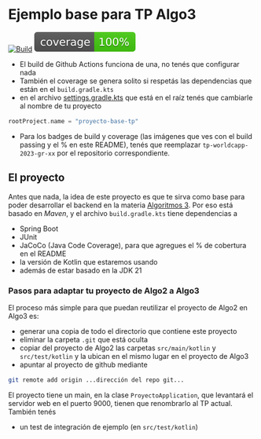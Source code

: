 # Ejemplo base para TP Algo3

[![Build](https://github.com/algo3-unsam/proyecto-base-tp/actions/workflows/build.yml/badge.svg)](https://github.com/algo3-unsam/tp-recetas-2020-gr-xx/actions/workflows/build.yml) ![Coverage](./.github/badges/jacoco.svg)

- El build de Github Actions funciona de una, no tenés que configurar nada
- También el coverage se genera solito si respetás las dependencias que están en el `build.gradle.kts`
- en el archivo [settings.gradle.kts](./settings.gradle.kts) que está en el raíz tenés que cambiarle al nombre de tu proyecto

```kts
rootProject.name = "proyecto-base-tp"
```

- Para los badges de build y coverage (las imágenes que ves con el build passing y el % en este README), tenés que reemplazar `tp-worldcapp-2023-gr-xx` por el repositorio correspondiente.

## El proyecto

Antes que nada, la idea de este proyecto es que te sirva como base para poder desarrollar el backend en la materia [Algoritmos 3](https://algo3.uqbar-project.org/). Por eso está basado en _Maven_, y el archivo `build.gradle.kts` tiene dependencias a

- Spring Boot
- JUnit
- JaCoCo (Java Code Coverage), para que agregues el % de cobertura en el README
- la versión de Kotlin que estaremos usando
- además de estar basado en la JDK 21

### Pasos para adaptar tu proyecto de Algo2 a Algo3

El proceso más simple para que puedan reutilizar el proyecto de Algo2 en Algo3 es:

- generar una copia de todo el directorio que contiene este proyecto
- eliminar la carpeta `.git` que está oculta
- copiar del proyecto de Algo2 las carpetas `src/main/kotlin` y `src/test/kotlin` y la ubican en el mismo lugar en el proyecto de Algo3
- apuntar al proyecto de github mediante

```bash
git remote add origin ...dirección del repo git...
```

El proyecto tiene un main, en la clase `ProyectoApplication`, que levantará el servidor web en el puerto 9000, tienen que renombrarlo al TP actual. También tenés

- un test de integración de ejemplo (en `src/test/kotlin`)
